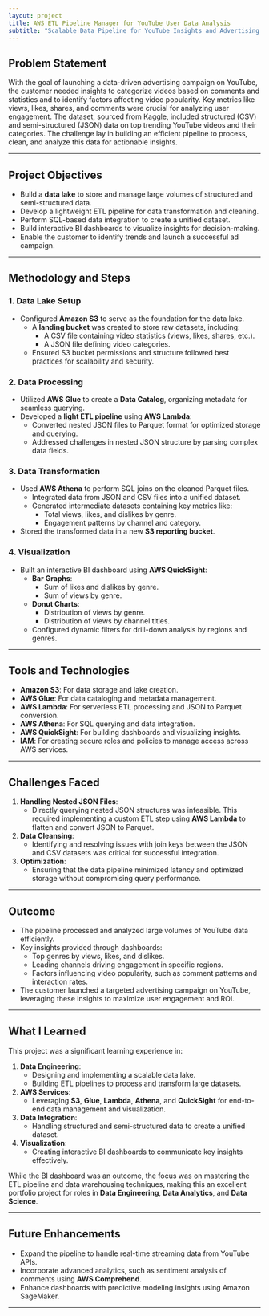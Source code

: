 ```yaml
---
layout: project
title: AWS ETL Pipeline Manager for YouTube User Data Analysis
subtitle: "Scalable Data Pipeline for YouTube Insights and Advertising Success"
---
```

## **Problem Statement**  
With the goal of launching a data-driven advertising campaign on YouTube, the customer needed insights to categorize videos based on comments and statistics and to identify factors affecting video popularity. Key metrics like views, likes, shares, and comments were crucial for analyzing user engagement. The dataset, sourced from Kaggle, included structured (CSV) and semi-structured (JSON) data on top trending YouTube videos and their categories. The challenge lay in building an efficient pipeline to process, clean, and analyze this data for actionable insights.

---

## **Project Objectives**  
- Build a **data lake** to store and manage large volumes of structured and semi-structured data.
- Develop a lightweight ETL pipeline for data transformation and cleaning.
- Perform SQL-based data integration to create a unified dataset.
- Build interactive BI dashboards to visualize insights for decision-making.
- Enable the customer to identify trends and launch a successful ad campaign.

---

## **Methodology and Steps**

### **1. Data Lake Setup**
- Configured **Amazon S3** to serve as the foundation for the data lake.
  - A **landing bucket** was created to store raw datasets, including:
    - A CSV file containing video statistics (views, likes, shares, etc.).
    - A JSON file defining video categories.
  - Ensured S3 bucket permissions and structure followed best practices for scalability and security.

### **2. Data Processing**
- Utilized **AWS Glue** to create a **Data Catalog**, organizing metadata for seamless querying.
- Developed a **light ETL pipeline** using **AWS Lambda**:
  - Converted nested JSON files to Parquet format for optimized storage and querying.
  - Addressed challenges in nested JSON structure by parsing complex data fields.

### **3. Data Transformation**
- Used **AWS Athena** to perform SQL joins on the cleaned Parquet files.
  - Integrated data from JSON and CSV files into a unified dataset.
  - Generated intermediate datasets containing key metrics like:
    - Total views, likes, and dislikes by genre.
    - Engagement patterns by channel and category.
- Stored the transformed data in a new **S3 reporting bucket**.

### **4. Visualization**
- Built an interactive BI dashboard using **AWS QuickSight**:
  - **Bar Graphs**:
    - Sum of likes and dislikes by genre.
    - Sum of views by genre.
  - **Donut Charts**:
    - Distribution of views by genre.
    - Distribution of views by channel titles.
  - Configured dynamic filters for drill-down analysis by regions and genres.

---

## **Tools and Technologies**
- **Amazon S3**: For data storage and lake creation.
- **AWS Glue**: For data cataloging and metadata management.
- **AWS Lambda**: For serverless ETL processing and JSON to Parquet conversion.
- **AWS Athena**: For SQL querying and data integration.
- **AWS QuickSight**: For building dashboards and visualizing insights.
- **IAM**: For creating secure roles and policies to manage access across AWS services.

---

## **Challenges Faced**
1. **Handling Nested JSON Files**:
   - Directly querying nested JSON structures was infeasible. This required implementing a custom ETL step using **AWS Lambda** to flatten and convert JSON to Parquet.
2. **Data Cleansing**:
   - Identifying and resolving issues with join keys between the JSON and CSV datasets was critical for successful integration.
3. **Optimization**:
   - Ensuring that the data pipeline minimized latency and optimized storage without compromising query performance.

---

## **Outcome**
- The pipeline processed and analyzed large volumes of YouTube data efficiently.
- Key insights provided through dashboards:
  - Top genres by views, likes, and dislikes.
  - Leading channels driving engagement in specific regions.
  - Factors influencing video popularity, such as comment patterns and interaction rates.
- The customer launched a targeted advertising campaign on YouTube, leveraging these insights to maximize user engagement and ROI.

---

## **What I Learned**
This project was a significant learning experience in:
1. **Data Engineering**:
   - Designing and implementing a scalable data lake.
   - Building ETL pipelines to process and transform large datasets.
2. **AWS Services**:
   - Leveraging **S3**, **Glue**, **Lambda**, **Athena**, and **QuickSight** for end-to-end data management and visualization.
3. **Data Integration**:
   - Handling structured and semi-structured data to create a unified dataset.
4. **Visualization**:
   - Creating interactive BI dashboards to communicate key insights effectively.

While the BI dashboard was an outcome, the focus was on mastering the ETL pipeline and data warehousing techniques, making this an excellent portfolio project for roles in **Data Engineering**, **Data Analytics**, and **Data Science**.

---

## **Future Enhancements**
- Expand the pipeline to handle real-time streaming data from YouTube APIs.
- Incorporate advanced analytics, such as sentiment analysis of comments using **AWS Comprehend**.
- Enhance dashboards with predictive modeling insights using Amazon SageMaker.

---
